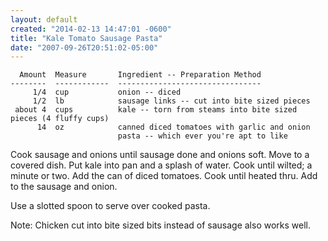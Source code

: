 ```yaml
---
layout: default
created: "2014-02-13 14:47:01 -0600"
title: "Kale Tomato Sausage Pasta"
date: "2007-09-26T20:51:02-05:00"
---
```



      Amount  Measure       Ingredient -- Preparation Method
    --------  ------------  --------------------------------
         1/4  cup           onion -- diced
         1/2  lb            sausage links -- cut into bite sized pieces
     about 4  cups          kale -- torn from steams into bite sized pieces (4 fluffy cups)
          14  oz            canned diced tomatoes with garlic and onion
                            pasta -- which ever you're apt to like

Cook sausage and onions until sausage done and onions soft.  Move to a covered dish.  Put kale into pan and a splash of water.  Cook until wilted; a minute or two.  Add the can of diced tomatoes.  Cook until heated thru.  Add to the sausage and onion.


Use a slotted spoon to serve over cooked pasta.

Note: Chicken cut into bite sized bits instead of sausage also works well.

